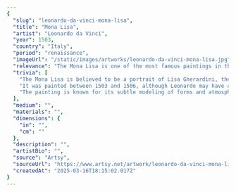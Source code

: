 ```yaml
---
{
  "slug": "leonardo-da-vinci-mona-lisa",
  "title": "Mona Lisa",
  "artist": "Leonardo da Vinci",
  "year": 1503,
  "country": "Italy",
  "period": "renaissance",
  "imageUrl": "/static/images/artworks/leonardo-da-vinci-mona-lisa.jpg",
  "relevance": "The Mona Lisa is one of the most famous paintings in the world, known for its subject's enigmatic smile.",
  "trivia": [
    "The Mona Lisa is believed to be a portrait of Lisa Gherardini, the wife of Francesco del Giocondo.",
    "It was painted between 1503 and 1506, although Leonardo may have continued working on it until 1517.",
    "The painting is known for its subtle modeling of forms and atmospheric illusionism."
  ],
  "medium": "",
  "materials": "",
  "dimensions": {
    "in": "",
    "cm": ""
  },
  "description": "",
  "artistBio": "",
  "source": "Artsy",
  "sourceUrl": "https://www.artsy.net/artwork/leonardo-da-vinci-mona-lisa",
  "createdAt": "2025-03-16T18:15:02.017Z"
}
---
```

